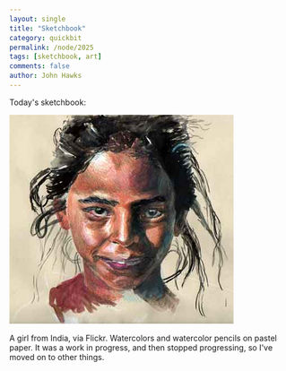```yaml
---
layout: single 
title: "Sketchbook" 
category: quickbit
permalink: /node/2025
tags: [sketchbook, art] 
comments: false 
author: John Hawks 
---
```


Today's sketchbook: 

<div class="middle-picture">
<img src="/graphics/india_girl_2009.jpg" height="373" width="400" alt="Girl from India" />
</div>

A girl from India, via Flickr. Watercolors and watercolor pencils on pastel paper. It was a work in progress, and then stopped progressing, so I've moved on to other things. 

